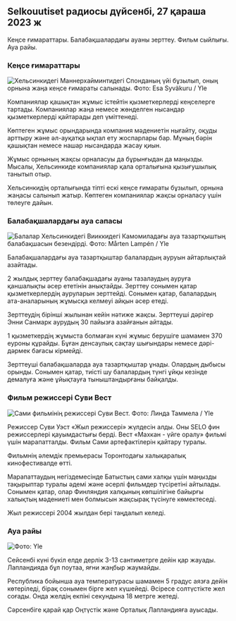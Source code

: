 Selkouutiset радиосы дүйсенбі, 27 қараша 2023 ж
---------------------------------------

Кеңсе ғимараттары. Балабақшалардағы ауаны зерттеу. Фильм сыйлығы. Ауа райы.

### Кеңсе ғимараттары

![Хельсинкидегі Маннерхайминтидегі Спонданың үйі бұзылып, оның орнына жаңа кеңсе ғимараты салынады. Фото: Esa Syväkuru / Yle](https://images.cdn.yle.fi/image/upload/c_crop,h_3270,w_5814,x_0,y_404/ar_1.7777777777777777,c_fill,g_faces,w_06/h_02q_auto:eco/f_auto/fl_lossy/v1700118894/39-12013716555c1029fb19)

Компаниялар қашықтан жұмыс істейтін қызметкерлерді кеңселерге тартады. Компаниялар жаңа немесе жөнделген нысандар қызметкерлерді қайтарады деп үміттенеді.

Көптеген жұмыс орындарында компания мәдениетін нығайту, оқуды арттыру және әл-ауқатқа ықпал ету жоспарлары бар. Мұның бәрін қашықтан немесе нашар нысандарда жасау қиын.

Жұмыс орнының жақсы орналасуы да бұрынғыдан да маңызды. Мысалы, Хельсинкиде компаниялар қала орталығына қызығушылық танытып отыр.

Хельсинкидің орталығында тіпті ескі кеңсе ғимараты бұзылып, орнына жаңасы салынып жатыр. Көптеген компаниялар жақсы орналасу үшін төлеуге дайын.

### Балабақшалардағы ауа сапасы

![Балалар Хельсинкидегі Вииккидегі Камомиладағы ауа тазартқыштың балабақшасын безендірді. Фото: Mårten Lampén / Yle](https://images.cdn.yle.fi/image/upload/c_crop,h_2250,w_4000,x_0,y_334/ar_1.777777777777777,c_fill,g_faces50_pr/h,q_auto:eco/f_auto/fl_lossy/v1695638511/39-117653165115d5600150)

Балабақшалардағы ауа тазартқыштар балалардың ауруын айтарлықтай азайтады.

2 жылдық зерттеу балабақшадағы ауаны тазалаудың ауруға қаншалықты әсер ететінін анықтайды. Зерттеу сонымен қатар қызметкерлердің ауруларын зерттейді. Сонымен қатар, балалардың ата-аналарының жұмысқа келмеуі айқын әсер етеді.

Зерттеудің бірінші жылынан кейін нәтиже жақсы. Зерттеуші дәрігер Энни Санмарк аурудың 30 пайызға азайғанын айтады.

1 қызметкердің жұмыста болмаған күні жұмыс берушіге шамамен 370 еуроны құрайды. Бұған денсаулық сақтау шығындары немесе дәрі-дәрмек бағасы кірмейді.

Зерттеуші балабақшаларда ауа тазартқыштар ұнады. Олардың дыбысы орынды. Сонымен қатар, тиісті шу балалардың түнгі ұйқы кезінде демалуға және ұйықтауға тыныштандырғаны байқалды.

### Фильм режиссері Суви Вест

![Сами фильмінің режиссері Суви Вест. Фото: Линда Таммела / Yle](https://images.cdn.yle.fi/image/upload/c_crop,h_2268,w_4032,x_0,y_120/ar_1.777777777777777,c_fill,g_faces,h_pr_610/d.q_auto:eco/f_auto/fl_lossy/v1613476645/39-774637602bb23ea1c4a)

Режиссер Суви Уэст «Жыл режиссері» жүлдесін алды. Оны SELO фин режиссерлері қауымдастығы берді. Вест «Махкан - үйге оралу» фильмі үшін марапатталды. Фильм Сами артефактілерін қайтару туралы.

Фильмнің әлемдік премьерасы Торонтодағы халықаралық кинофестивалде өтті.

Марапаттаудың негіздемесінде Батыстың сами халқы үшін маңызды тақырыптар туралы әдемі және әсерлі фильмдер түсіретіні айтылады. Сонымен қатар, олар Финляндия халқының көпшілігіне байырғы халықтың мәдениеті мен болмысын жақсырақ түсінуге көмектеседі.

Жыл режиссері 2004 жылдан бері таңдалып келеді.

### Ауа райы

![ Фото: Yle](https://images.cdn.yle.fi/image/upload/c_crop,h_1080,w_1919,x_0,y_0/ar_1.777777777777777,c_fill,g_faces,h_675,w_1200/d_prq.au:eco/f_auto/fl_lossy/v1701100995/39-12073206564bd79da68c)

Сейсенбі күні бүкіл елде дерлік 3-13 сантиметрге дейін қар жауады. Лапландияда бұл поутаа, яғни жаңбыр жаумайды.

Республика бойынша ауа температурасы шамамен 5 градус аязға дейін көтеріледі, бірақ сонымен бірге жел күшейеді. Әсіресе солтүстікте жел соғады. Онда желдің екпіні секундына 18 метрге жетеді.

Сәрсенбіге қарай қар Оңтүстік және Орталық Лапландияға ауысады.